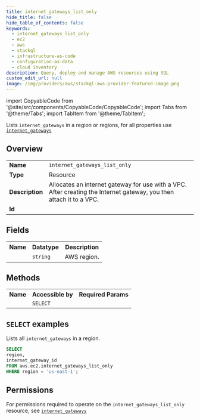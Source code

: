 ```yaml
---
title: internet_gateways_list_only
hide_title: false
hide_table_of_contents: false
keywords:
  - internet_gateways_list_only
  - ec2
  - aws
  - stackql
  - infrastructure-as-code
  - configuration-as-data
  - cloud inventory
description: Query, deploy and manage AWS resources using SQL
custom_edit_url: null
image: /img/providers/aws/stackql-aws-provider-featured-image.png
---
```


import CopyableCode from '@site/src/components/CopyableCode/CopyableCode';
import Tabs from '@theme/Tabs';
import TabItem from '@theme/TabItem';

Lists <code>internet_gateways</code> in a region or regions, for all properties use <a href="/providers/aws/serviceName/internet_gateways/"><code>internet_gateways</code></a>

## Overview
<table><tbody>
<tr><td><b>Name</b></td><td><code>internet_gateways_list_only</code></td></tr>
<tr><td><b>Type</b></td><td>Resource</td></tr>
<tr><td><b>Description</b></td><td>Allocates an internet gateway for use with a VPC. After creating the Internet gateway, you then attach it to a VPC.</td></tr>
<tr><td><b>Id</b></td><td><CopyableCode code="aws.ec2.internet_gateways_list_only" /></td></tr>
</tbody></table>

## Fields
<table><tbody><tr><th>Name</th><th>Datatype</th><th>Description</th></tr><tr><td><CopyableCode code="region" /></td><td><code>string</code></td><td>AWS region.</td></tr>
</tbody></table>

## Methods

<table><tbody>
  <tr>
    <th>Name</th>
    <th>Accessible by</th>
    <th>Required Params</th>
  </tr>
  <tr>
    <td><CopyableCode code="list_resources" /></td>
    <td><code>SELECT</code></td>
    <td><CopyableCode code="region" /></td>
  </tr>
</tbody></table>

## `SELECT` examples
Lists all <code>internet_gateways</code> in a region.
```sql
SELECT
region,
internet_gateway_id
FROM aws.ec2.internet_gateways_list_only
WHERE region = 'us-east-1';
```


## Permissions

For permissions required to operate on the <code>internet_gateways_list_only</code> resource, see <a href="/providers/aws/ec2/internet_gateways/#permissions"><code>internet_gateways</code></a>

